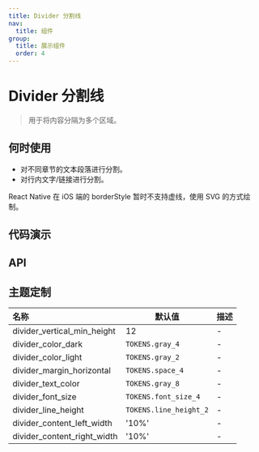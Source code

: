 ```yaml
---
title: Divider 分割线
nav:
  title: 组件
group:
  title: 展示组件
  order: 4
---
```


# Divider 分割线

> 用于将内容分隔为多个区域。

## 何时使用

- 对不同章节的文本段落进行分割。
- 对行内文字/链接进行分割。

React Native 在 iOS 端的 borderStyle 暂时不支持虚线，使用 SVG 的方式绘制。

## 代码演示

<code src="./__fixtures__/basic.tsx"></code>

## API

<!-- <API hideTitle src="./divider.tsx"></API> -->

## 主题定制

| 名称                        | 默认值                 | 描述 |
| :-------------------------- | ---------------------- | ---- |
| divider_vertical_min_height | 12                     | -    |
| divider_color_dark          | `TOKENS.gray_4`        | -    |
| divider_color_light         | `TOKENS.gray_2`        | -    |
| divider_margin_horizontal   | `TOKENS.space_4`       | -    |
| divider_text_color          | `TOKENS.gray_8`        | -    |
| divider_font_size           | `TOKENS.font_size_4`   | -    |
| divider_line_height         | `TOKENS.line_height_2` | -    |
| divider_content_left_width  | '10%'                  | -    |
| divider_content_right_width | '10%'                  | -    |
